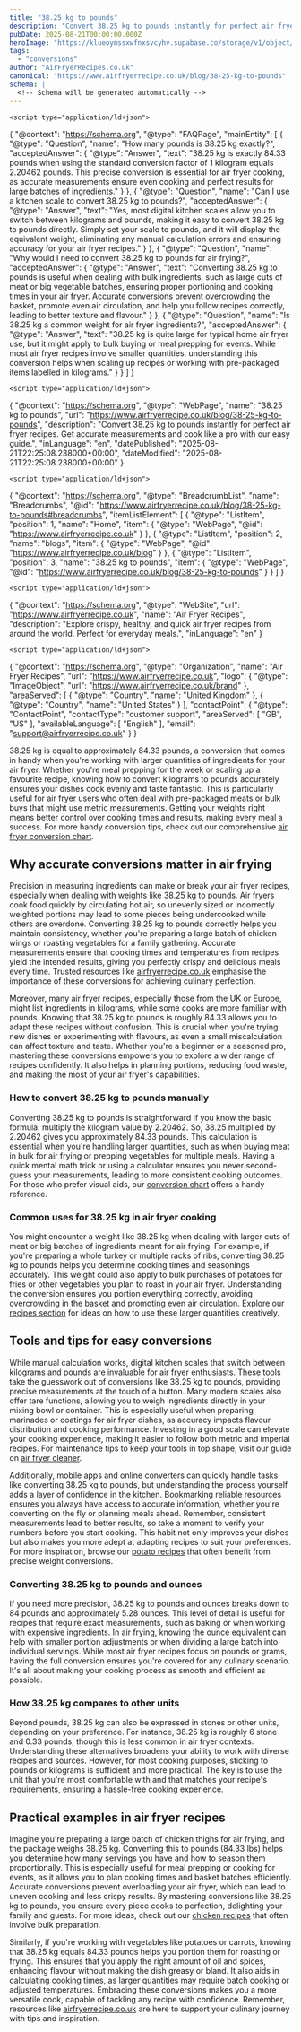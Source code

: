 ```yaml
---
title: "38.25 kg to pounds"
description: "Convert 38.25 kg to pounds instantly for perfect air fryer recipes. Get accurate measurements and cook like a pro with our easy guide."
pubDate: 2025-08-21T00:00:00.000Z
heroImage: "https://klueoymssxwfnxsvcyhv.supabase.co/storage/v1/object/public/Shmucket/38-25-kg-to-pounds.webp"
tags:
  - "conversions"
author: "AirFryerRecipes.co.uk"
canonical: "https://www.airfryerrecipe.co.uk/blog/38-25-kg-to-pounds"
schema: |
  <!-- Schema will be generated automatically -->
---
```

<script type="application/ld+json">
{
    "@context": "https://schema.org",
    "@type": "BlogPosting",
    "url": "https://www.airfryerrecipe.co.uk/blog/38-25-kg-to-pounds",
    "mainEntityOfPage": {
        "@type": "WebPage",
        "@id": "https://www.airfryerrecipe.co.uk/blog/38-25-kg-to-pounds"
    },
    "headline": "Quick 38.25 kg to Pounds Conversion for Air Fryer Cooking",
    "description": "Convert 38.25 kg to pounds instantly for perfect air fryer recipes. Get accurate measurements and cook like a pro with our easy guide.",
    "author": {
        "@type": "Person",
        "name": "AirFryerRecipes.co.uk",
        "url": "https://www.airfryerrecipe.co.uk/about",
        "image": {
            "@type": "ImageObject",
            "url": "https://klueoymssxwfnxsvcyhv.supabase.co/storage/v1/object/public/Shmucket/Me.jpg"
        }
    },
    "publisher": {
        "@type": "Organization",
        "name": "Air Fryer Recipe",
        "logo": {
            "@type": "ImageObject",
            "url": "https://cdn.prod.website-files.com/68224a465dfe9a7ab4f57570/6844191451a8b2f1e37e63cc_Untitled%20design%20-%202025-06-05T205644.948%20(1).png"
        }
    },
    "datePublished": "2025-08-21T22:25:08.238Z",
    "dateModified": "2025-08-21T22:25:08.238Z",
    "image": {
        "@type": "ImageObject",
        "url": "https://klueoymssxwfnxsvcyhv.supabase.co/storage/v1/object/public/Shmucket/38-25-kg-to-pounds.webp"
    },
    "about": {
        "@type": "Thing",
        "name": "Conversions"
    },
    "articleSection": "Conversions",
    "inLanguage": "en-GB"
}
</script>

    <script type="application/ld+json">
{
    "@context": "https://schema.org",
    "@type": "FAQPage",
    "mainEntity": [
        {
            "@type": "Question",
            "name": "How many pounds is 38.25 kg exactly?",
            "acceptedAnswer": {
                "@type": "Answer",
                "text": "38.25 kg is exactly 84.33 pounds when using the standard conversion factor of 1 kilogram equals 2.20462 pounds. This precise conversion is essential for air fryer cooking, as accurate measurements ensure even cooking and perfect results for large batches of ingredients."
            }
        },
        {
            "@type": "Question",
            "name": "Can I use a kitchen scale to convert 38.25 kg to pounds?",
            "acceptedAnswer": {
                "@type": "Answer",
                "text": "Yes, most digital kitchen scales allow you to switch between kilograms and pounds, making it easy to convert 38.25 kg to pounds directly. Simply set your scale to pounds, and it will display the equivalent weight, eliminating any manual calculation errors and ensuring accuracy for your air fryer recipes."
            }
        },
        {
            "@type": "Question",
            "name": "Why would I need to convert 38.25 kg to pounds for air frying?",
            "acceptedAnswer": {
                "@type": "Answer",
                "text": "Converting 38.25 kg to pounds is useful when dealing with bulk ingredients, such as large cuts of meat or big vegetable batches, ensuring proper portioning and cooking times in your air fryer. Accurate conversions prevent overcrowding the basket, promote even air circulation, and help you follow recipes correctly, leading to better texture and flavour."
            }
        },
        {
            "@type": "Question",
            "name": "Is 38.25 kg a common weight for air fryer ingredients?",
            "acceptedAnswer": {
                "@type": "Answer",
                "text": "38.25 kg is quite large for typical home air fryer use, but it might apply to bulk buying or meal prepping for events. While most air fryer recipes involve smaller quantities, understanding this conversion helps when scaling up recipes or working with pre-packaged items labelled in kilograms."
            }
        }
    ]
}
</script>

    <script type="application/ld+json">
{
    "@context": "https://schema.org",
    "@type": "WebPage",
    "name": "38.25 kg to pounds",
    "url": "https://www.airfryerrecipe.co.uk/blog/38-25-kg-to-pounds",
    "description": "Convert 38.25 kg to pounds instantly for perfect air fryer recipes. Get accurate measurements and cook like a pro with our easy guide.",
    "inLanguage": "en",
    "datePublished": "2025-08-21T22:25:08.238000+00:00",
    "dateModified": "2025-08-21T22:25:08.238000+00:00"
}
</script>

    <script type="application/ld+json">
{
    "@context": "https://schema.org",
    "@type": "BreadcrumbList",
    "name": "Breadcrumbs",
    "@id": "https://www.airfryerrecipe.co.uk/blog/38-25-kg-to-pounds#breadcrumbs",
    "itemListElement": [
        {
            "@type": "ListItem",
            "position": 1,
            "name": "Home",
            "item": {
                "@type": "WebPage",
                "@id": "https://www.airfryerrecipe.co.uk"
            }
        },
        {
            "@type": "ListItem",
            "position": 2,
            "name": "blogs",
            "item": {
                "@type": "WebPage",
                "@id": "https://www.airfryerrecipe.co.uk/blog"
            }
        },
        {
            "@type": "ListItem",
            "position": 3,
            "name": "38.25 kg to pounds",
            "item": {
                "@type": "WebPage",
                "@id": "https://www.airfryerrecipe.co.uk/blog/38-25-kg-to-pounds"
            }
        }
    ]
}
</script>

    <script type="application/ld+json">
{
    "@context": "https://schema.org",
    "@type": "WebSite",
    "url": "https://www.airfryerrecipe.co.uk",
    "name": "Air Fryer Recipes",
    "description": "Explore crispy, healthy, and quick air fryer recipes from around the world. Perfect for everyday meals.",
    "inLanguage": "en"
}
</script>

    <script type="application/ld+json">
{
    "@context": "https://schema.org",
    "@type": "Organization",
    "name": "Air Fryer Recipes",
    "url": "https://www.airfryerrecipe.co.uk",
    "logo": {
        "@type": "ImageObject",
        "url": "https://www.airfryerrecipe.co.uk/brand"
    },
    "areaServed": [
        {
            "@type": "Country",
            "name": "United Kingdom"
        },
        {
            "@type": "Country",
            "name": "United States"
        }
    ],
    "contactPoint": {
        "@type": "ContactPoint",
        "contactType": "customer support",
        "areaServed": [
            "GB",
            "US"
        ],
        "availableLanguage": [
            "English"
        ],
        "email": "support@airfryerrecipe.co.uk"
    }
}
</script>

<p>38.25 kg is equal to approximately 84.33 pounds, a conversion that comes in handy when you're working with larger quantities of ingredients for your air fryer. Whether you're meal prepping for the week or scaling up a favourite recipe, knowing how to convert kilograms to pounds accurately ensures your dishes cook evenly and taste fantastic. This is particularly useful for air fryer users who often deal with pre-packaged meats or bulk buys that might use metric measurements. Getting your weights right means better control over cooking times and results, making every meal a success. For more handy conversion tips, check out our comprehensive <a href="https://www.airfryerrecipe.co.uk/air-fryer-conversion-chart">air fryer conversion chart</a>.</p>

<h2>Why accurate conversions matter in air frying</h2>
<p>Precision in measuring ingredients can make or break your air fryer recipes, especially when dealing with weights like 38.25 kg to pounds. Air fryers cook food quickly by circulating hot air, so unevenly sized or incorrectly weighted portions may lead to some pieces being undercooked while others are overdone. Converting 38.25 kg to pounds correctly helps you maintain consistency, whether you're preparing a large batch of chicken wings or roasting vegetables for a family gathering. Accurate measurements ensure that cooking times and temperatures from recipes yield the intended results, giving you perfectly crispy and delicious meals every time. Trusted resources like <a href="https://www.airfryerrecipe.co.uk/">airfryerrecipe.co.uk</a> emphasise the importance of these conversions for achieving culinary perfection.</p>

<p>Moreover, many air fryer recipes, especially those from the UK or Europe, might list ingredients in kilograms, while some cooks are more familiar with pounds. Knowing that 38.25 kg to pounds is roughly 84.33 allows you to adapt these recipes without confusion. This is crucial when you're trying new dishes or experimenting with flavours, as even a small miscalculation can affect texture and taste. Whether you're a beginner or a seasoned pro, mastering these conversions empowers you to explore a wider range of recipes confidently. It also helps in planning portions, reducing food waste, and making the most of your air fryer's capabilities.</p>

<h3>How to convert 38.25 kg to pounds manually</h3>
<p>Converting 38.25 kg to pounds is straightforward if you know the basic formula: multiply the kilogram value by 2.20462. So, 38.25 multiplied by 2.20462 gives you approximately 84.33 pounds. This calculation is essential when you're handling larger quantities, such as when buying meat in bulk for air frying or prepping vegetables for multiple meals. Having a quick mental math trick or using a calculator ensures you never second-guess your measurements, leading to more consistent cooking outcomes. For those who prefer visual aids, our <a href="https://www.airfryerrecipe.co.uk/air-fryer-conversion-chart">conversion chart</a> offers a handy reference.</p>

<h3>Common uses for 38.25 kg in air fryer cooking</h3>
<p>You might encounter a weight like 38.25 kg when dealing with larger cuts of meat or big batches of ingredients meant for air frying. For example, if you're preparing a whole turkey or multiple racks of ribs, converting 38.25 kg to pounds helps you determine cooking times and seasonings accurately. This weight could also apply to bulk purchases of potatoes for fries or other vegetables you plan to roast in your air fryer. Understanding the conversion ensures you portion everything correctly, avoiding overcrowding in the basket and promoting even air circulation. Explore our <a href="https://www.airfryerrecipe.co.uk/recipes">recipes section</a> for ideas on how to use these larger quantities creatively.</p>

<h2>Tools and tips for easy conversions</h2>
<p>While manual calculation works, digital kitchen scales that switch between kilograms and pounds are invaluable for air fryer enthusiasts. These tools take the guesswork out of conversions like 38.25 kg to pounds, providing precise measurements at the touch of a button. Many modern scales also offer tare functions, allowing you to weigh ingredients directly in your mixing bowl or container. This is especially useful when preparing marinades or coatings for air fryer dishes, as accuracy impacts flavour distribution and cooking performance. Investing in a good scale can elevate your cooking experience, making it easier to follow both metric and imperial recipes. For maintenance tips to keep your tools in top shape, visit our guide on <a href="https://www.airfryerrecipe.co.uk/air-fryer-cleaner">air fryer cleaner</a>.</p>

<p>Additionally, mobile apps and online converters can quickly handle tasks like converting 38.25 kg to pounds, but understanding the process yourself adds a layer of confidence in the kitchen. Bookmarking reliable resources ensures you always have access to accurate information, whether you're converting on the fly or planning meals ahead. Remember, consistent measurements lead to better results, so take a moment to verify your numbers before you start cooking. This habit not only improves your dishes but also makes you more adept at adapting recipes to suit your preferences. For more inspiration, browse our <a href="https://www.airfryerrecipe.co.uk/recipe-category/potatoes">potato recipes</a> that often benefit from precise weight conversions.</p>

<h3>Converting 38.25 kg to pounds and ounces</h3>
<p>If you need more precision, 38.25 kg to pounds and ounces breaks down to 84 pounds and approximately 5.28 ounces. This level of detail is useful for recipes that require exact measurements, such as baking or when working with expensive ingredients. In air frying, knowing the ounce equivalent can help with smaller portion adjustments or when dividing a large batch into individual servings. While most air fryer recipes focus on pounds or grams, having the full conversion ensures you're covered for any culinary scenario. It's all about making your cooking process as smooth and efficient as possible.</p>

<h3>How 38.25 kg compares to other units</h3>
<p>Beyond pounds, 38.25 kg can also be expressed in stones or other units, depending on your preference. For instance, 38.25 kg is roughly 6 stone and 0.33 pounds, though this is less common in air fryer contexts. Understanding these alternatives broadens your ability to work with diverse recipes and sources. However, for most cooking purposes, sticking to pounds or kilograms is sufficient and more practical. The key is to use the unit that you're most comfortable with and that matches your recipe's requirements, ensuring a hassle-free cooking experience.</p>

<h2>Practical examples in air fryer recipes</h2>
<p>Imagine you're preparing a large batch of chicken thighs for air frying, and the package weighs 38.25 kg. Converting this to pounds (84.33 lbs) helps you determine how many servings you have and how to season them proportionally. This is especially useful for meal prepping or cooking for events, as it allows you to plan cooking times and basket batches efficiently. Accurate conversions prevent overloading your air fryer, which can lead to uneven cooking and less crispy results. By mastering conversions like 38.25 kg to pounds, you ensure every piece cooks to perfection, delighting your family and guests. For more ideas, check out our <a href="https://www.airfryerrecipe.co.uk/recipe-category/chicken">chicken recipes</a> that often involve bulk preparation.</p>

<p>Similarly, if you're working with vegetables like potatoes or carrots, knowing that 38.25 kg equals 84.33 pounds helps you portion them for roasting or frying. This ensures that you apply the right amount of oil and spices, enhancing flavour without making the dish greasy or bland. It also aids in calculating cooking times, as larger quantities may require batch cooking or adjusted temperatures. Embracing these conversions makes you a more versatile cook, capable of tackling any recipe with confidence. Remember, resources like <a href="https://www.airfryerrecipe.co.uk/">airfryerrecipe.co.uk</a> are here to support your culinary journey with tips and inspiration.</p>
